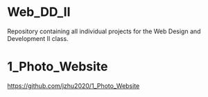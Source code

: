 # Web_DD_II
Repository containing all individual projects for the Web Design and Development II class.

# 1_Photo_Website
https://github.com/jzhu2020/1_Photo_Website